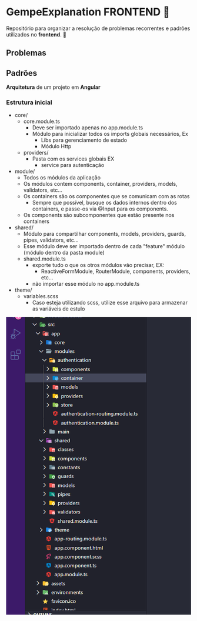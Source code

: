 
# GempeExplanation FRONTEND 🤯

Repositório para organizar a resolução de problemas recorrentes e padrões utilizados no **frontend**. 🚀

## Problemas


## Padrões

**Arquitetura** de um projeto em **Angular**

### Estrutura inicial
- core/
	- core.module.ts
		- Deve ser importado apenas no app.module.ts
		- Módulo para inicializar todos os imports globais necessários, Ex
			- Libs para gerenciamento de estado
			- Módulo Http
	- providers/
		- Pasta com os services globais EX
			- service para autenticação 
- module/
	- Todos os módulos da aplicação
	- Os módulos contem components, container, providers, models, validators, etc...
	- Os containers são os componentes que se comunicam com as rotas
		- Sempre que possível, busque os dados internos dentro dos containers, e passe-os via @Input para os components.
	- Os components são subcomponentes que estão presente nos containers
- shared/
	- Módulo para compartilhar components, models, providers, guards, pipes, validators, etc...
	- Esse módulo deve ser importado dentro de cada "feature" módulo (módulo  dentro da pasta module)
	- shared.module.ts
		- exporte tudo o que os otros módulos vão precisar, EX:
			- ReactiveFormModule, RouterModule, components, providers, etc...
		- não importar esse módulo no app.module.ts
- theme/
	- variables.scss
		- Caso esteja utilizando scss, utilize esse arquivo para armazenar as variáveis de estulo

![title](../images/estrutura_angular.png)